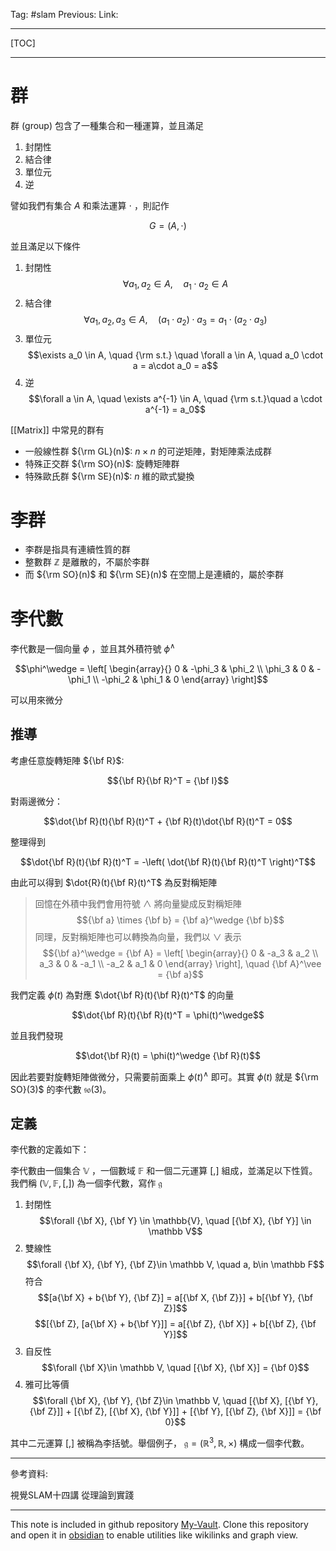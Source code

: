 Tag: #slam 
Previous: 
Link: 

---

[TOC]

---

# 群

群 (group) 包含了一種集合和一種運算，並且滿足

1. 封閉性
2. 結合律
3. 單位元
4. 逆

譬如我們有集合 $A$ 和乘法運算 $\cdot$ ，則記作

$$G = (A, \cdot)$$

並且滿足以下條件

1. 封閉性 $$\forall a_1, a_2 \in A,\quad a_1 \cdot a_2 \in A$$
2. 結合律 $$\forall a_1, a_2, a_3\in A, \quad (a_1 \cdot a_2)\cdot a_3 = a_1 \cdot (a_2 \cdot a_3)$$
3. 單位元 $$\exists a_0 \in A, \quad {\rm s.t.} \quad \forall a \in A, \quad a_0 \cdot a = a\cdot a_0 = a$$
4. 逆 $$\forall a \in A, \quad \exists a^{-1} \in A, \quad {\rm s.t.}\quad a \cdot a^{-1} = a_0$$

[[Matrix]] 中常見的群有

- 一般線性群 ${\rm GL}(n)$: $n \times n$ 的可逆矩陣，對矩陣乘法成群
- 特殊正交群 ${\rm SO}(n)$: 旋轉矩陣群
- 特殊歐氏群 ${\rm SE}(n)$: $n$ 維的歐式變換

# 李群

- 李群是指具有連續性質的群
- 整數群 $\mathbb{Z}$ 是離散的，不屬於李群
- 而 ${\rm SO}(n)$ 和 ${\rm SE}(n)$ 在空間上是連續的，屬於李群

# 李代數

李代數是一個向量 $\phi$ ，並且其外積符號 $\phi^\wedge$

$$\phi^\wedge = \left[
	\begin{array}{}
		0 & -\phi_3 & \phi_2 \\
		\phi_3 & 0 & -\phi_1 \\
		-\phi_2 & \phi_1 & 0
	\end{array}
\right]$$

可以用來微分

## 推導

考慮任意旋轉矩陣 ${\bf R}$:

$${\bf R}{\bf R}^T = {\bf I}$$

對兩邊微分：

$$\dot{\bf R}(t){\bf R}(t)^T + {\bf R}(t)\dot{\bf R}(t)^T = 0$$

整理得到

$$\dot{\bf R}(t){\bf R}(t)^T = -\left(
	\dot{\bf R}(t){\bf R}(t)^T
\right)^T$$

由此可以得到 $\dot{R}(t){\bf R}(t)^T$ 為反對稱矩陣

> 回憶在外積中我們會用符號 $\wedge$ 將向量變成反對稱矩陣
> $${\bf a} \times {\bf b} = {\bf a}^\wedge {\bf b}$$
> 同理，反對稱矩陣也可以轉換為向量，我們以 $\vee$ 表示
> $${\bf a}^\wedge = {\bf A} = \left[ \begin{array}{} 0 & -a_3 & a_2 \\ a_3 & 0 & -a_1 \\ -a_2 & a_1 & 0 \end{array} \right], \quad {\bf A}^\vee = {\bf a}$$

我們定義 ${\phi}(t)$ 為對應 $\dot{\bf R}(t){\bf R}(t)^T$ 的向量

$$\dot{\bf R}(t){\bf R}(t)^T = \phi(t)^\wedge$$

並且我們發現

$$\dot{\bf R}(t) = \phi(t)^\wedge {\bf R}(t)$$

因此若要對旋轉矩陣做微分，只需要前面乘上 $\phi(t)^\wedge$ 即可。其實 $\phi(t)$ 就是 ${\rm SO}(3)$ 的李代數 $\mathfrak{so}(3)$。

## 定義

李代數的定義如下：

李代數由一個集合 $\mathbb{V}$ ，一個數域 $\mathbb{F}$ 和一個二元運算 $[,]$ 組成，並滿足以下性質。我們稱 $(\mathbb{V}, \mathbb{F}, [,])$ 為一個李代數，寫作 $\mathfrak{g}$

1. 封閉性 $$\forall {\bf X}, {\bf Y} \in \mathbb{V}, \quad [{\bf X}, {\bf Y}] \in \mathbb V$$
2. 雙線性 $$\forall {\bf X}, {\bf Y}, {\bf Z}\in \mathbb V, \quad a, b\in \mathbb F$$ 符合 $$[a{\bf X} + b{\bf Y}, {\bf Z}] = a[{\bf X, {\bf Z}}] + b[{\bf Y}, {\bf Z}]$$ $$[{\bf Z}, [a{\bf X} + b{\bf Y}]] = a[{\bf Z}, {\bf X}] + b[{\bf Z}, {\bf Y}]$$
3. 自反性 $$\forall {\bf X}\in \mathbb V, \quad [{\bf X}, {\bf X}] = {\bf 0}$$
4. 雅可比等價 $$\forall {\bf X}, {\bf Y}, {\bf Z}\in \mathbb V, \quad [{\bf X}, [{\bf Y}, {\bf Z}]] + [{\bf Z}, [{\bf X}, {\bf Y}]] + [{\bf Y}, [{\bf Z}, {\bf X}]] = {\bf 0}$$

其中二元運算 $[,]$ 被稱為李括號。舉個例子， $\mathfrak g = (\mathbb R^3, \mathbb R, \times)$ 構成一個李代數。

---

參考資料:

視覺SLAM十四講 從理論到實踐

---

This note is included in github repository [My-Vault](https://github.com/LittleD3092/My-Vault.git). Clone this repository and open it in [obsidian](https://obsidian.md/) to enable utilities like wikilinks and graph view.